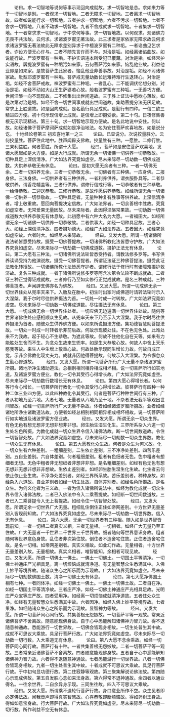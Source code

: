 <!-- { "loadSidebar": true } -->
　　论曰。求一切智地等说何等事示现回向成就故。求一切智地是总。求如来力等于一切智地是别。一者观求一切智地。二者无障求一切智地。三者离求一切智地故。四者如说能行求一切智地。五者护求一切智地。六者不污求一切智地。七者不舍求一切智地。八者不动求一切智地。九者不舍成就求一切智地。十者集求一切智地。十一者常求求一切智地。于中求何等事。求一切智地故。以何观求。观诸佛力无畏不共法故。云何求。求诸波罗蜜无著法故。此三求者是家依家无障求故云何求求诸波罗蜜无著法故此无障求差别异求于中檀波罗蜜有二种垢。一者谄曲见乞求者。诈设方便无心许与。二者不随先言许而不与。对治是垢。如经离诸谄曲故。如说能行故。尸波罗蜜有一种垢。不护实语违本所受犯已覆藏。对治是垢。如经常护实语故。羼提波罗蜜有一种垢污如来家。云何菩萨污如来家。恼乱他业故。利益他业即是如来家。是故菩萨生此家者。恼乱他业非善事故。对治是垢。如经不污诸佛家故。毗梨耶波罗蜜有一种垢。菩萨戒无量劫数长远难持难行生退转心。对治是垢。如经不舍菩萨戒故。禅波罗蜜有二种垢。一者乱心。二不能调伏忆想分别。对治是垢。如经不动如大山王生萨婆若心故。般若波罗蜜有三种垢。一无善巧方便。世间涅槃一向不现现故。二不修集出出世间道故。三于胜上证法中愿欲心薄故。如是次第对治是垢。如经不舍一切世间事成就出世间道故。集助菩提分法无厌足故。常求上上胜道故。如是回向成就。是名勤行具足成就。是勤行有四种。一信二欲三精进四方便。初十句示现信增上成就。是信增上即摄受欲。第二十句。日夜修集善根无厌示现精进。第三十句。求一切智地示现方便故。是名此地说中安住。何以故。如经诸佛子菩萨摩诃萨成就如是净治地法。名为安住菩萨欢喜地故。如是说分讫。
十地经论卷第三
初欢喜地第一之三
　　论曰。已显说分。次说挍量胜分。云何挍量胜。菩萨住此地中。胜声闻辟支佛故。挍量胜有三种。一愿胜。二修行胜。三果利益胜。何者愿胜。所谓十大愿。
　　经曰。菩萨如是安住菩萨欢喜地。发诸大愿起如是大方便。如是大行成就。所谓无余一切诸佛一切供养一切恭敬故。一切种具足上深信清净。广大如法界究竟如虚空。尽未来际尽一切劫数一切佛成道数。大供养恭敬无有休息。
　　论曰。是初大愿无余者有三种。一者一切佛无余。二者一切供养无余。三者一切恭敬无余。一切佛者有三种佛。一应身佛。二报身佛。三法身佛。一切供养者有三种供养。一者利养供养。谓衣服卧具等。二者恭敬供养。谓香花幡盖等。三者行供养。谓修行信戒行等。一切恭敬者有三种恭敬。一给侍恭敬。二迎送恭敬。三修行恭敬。是故作愿供养恭敬。如经所谓无余一切诸佛一切供养一切恭敬故。一切种具足者。无量种种复有胜事等供养故。上深信清净者。增上敬重故。愿回向菩提决定信故。广大如法界者。一切余善根中胜故。究竟如虚空者。无常爱果无量因故。尽未来际者。此因得涅槃常果故。一切劫数一切佛成道数大供养恭敬无有休息故。此初愿中有六种大名为大愿。一者福田大。如经所谓无余一切诸佛一切供养一切恭敬故。二者供事大。如经一切种具足故。三者心大。如经上深信清净故。四者摄功德大。如经广大如法界故。五者因大。如经究竟如虚空故。六者时大。如经尽未来际故。
　　经曰。又发大愿。所谓一切诸佛所说法轮皆悉受持故。摄受一切佛菩提故。一切诸佛所教化法皆悉守护故。广大如法界究竟如虚空。尽未来际尽一切劫数一切佛成道数。摄护正法无有休息。
　　论曰。第二大愿有三种法。一切诸佛所说法轮皆悉受持者。谓教法修多罗等。书写供养读诵受持为他演说故。摄受一切佛菩提者。所谓证法证三种佛菩提法。摄受此证法教化转授故。一切诸佛所教化法皆悉守护者。谓修行法于修行时有诸障难摄护救济故。复名三种成就。一者于诸佛所说修多罗等阿含次第令法轮不断成就故。二者证三种正觉得证成就故。三者修行乃至如实修行正觉成就故。是名三种成就。三种佛菩提者。声闻辟支佛亦名为佛故。
　　经曰。又发大愿。所谓一切成佛无余一切世界住处从兜率天来下。入胎及在胎中。初生时出家时成佛道时请转法轮时示入大涅槃。我于尔时尽往供养摄法为首。一切处一时成一时转故。广大如法界究竟如虚空。尽未来际尽一切劫数一切佛成道数。尽往摄法无有休息。
　　论曰。第三大愿。一切成佛无余一切世界住处者。一切应佛无边遍满一切世界住处故。随何等世界诸佛住处应感相顺众生见故。从兜率天来下乃至示入大涅槃。我于尔时尽往供养摄法为首者。随彼众生供养佛方便。以如来所说摄法方便。集功德智慧助菩提法故。一切处一时成一时转者示非前后故。何故示现彼处住。不在色无色处。此难处来不为我故。起于轻心不生恭敬。为遮此等故。何故不住他化自在天等。如来有力能胜处生舍而不生。为念众生故来生兜率。如是生大恭敬心故。何故人中舍上天乐愍我等故。来生人中生增上敬重心故。何故处胎示现同生增长力故。何故自成正觉。示非余佛教化现丈夫力。成就非因他得菩提故。何故示入大涅槃。为令懈怠众生勤心修道故。
　　经曰。又发大愿。所谓一切菩萨所行广大无量不杂诸波罗蜜所摄。诸地所净生诸助道法。总相别相同相异相成相坏相。说一切菩萨所行如实地道。及诸波罗蜜方便业。教化一切令其受行心得增长故。广大如法界究竟如虚空。尽未来际尽一切劫数行数增长无有休息。
　　论曰。第四大愿心得增长者。以何等行令心增长。一切菩萨所行教化一切令其受行心得增长故。彼菩萨行有四种一种种二体三业四方便。以此四种教化令其受行。何者是菩萨行种种世间行有三种。广者从初地乃至六地。大者七地。无量者从八地乃至十地。不杂者法无我平等观出世间智故。如经一切菩萨所行广大无量不杂故。体者如经诸波罗蜜所摄故。业者如经诸地所净生诸助道法故。方便者如经总相别相同相异相成相坏相故。说一切菩萨所行如实地道及诸波罗蜜方便业故。
　　经曰。又发大愿。所谓无余一切众生界。有色无色有想无想非无想非想非非想。卵生胎生湿生化生。三界所系杂入六道一切生处名色所摄。为教化成就一切众生界令信入诸佛法故。断一切世间数道故。令住一切智智处故。广大如法界究竟如虚空。尽未来际尽一切劫数一切众生界数。教化一切众生无有休息。
　　论曰。第五大愿教化众生故。何者是众生为何义故。化一切众生有六种差别。一粗细差别。二生依止差别。三不净净处差别。四苦乐差别。五自业差别。六自体差别。何者粗细差别。粗者有色细者无色。色中粗者有想细者无想。无色中粗者非无想细者非想非非想。是名粗细差别。如经有色无色有想无想非无想非想非非想故。生依止差别者。如经卵生胎生湿生化生故。化生者云何依止依止业生故。不净净处差别者。如经三界所系故。苦乐差别者。种种身故。如经杂入六道故。自业差别者如经一切生处故。自体差别者。如经名色所摄故。是名众生。为何义化者为三义故。一者为信入诸佛所说法中。如经为教化成就一切众生界令信入诸佛法故。二者已入佛法中令入二乘菩提故。如经断一切世间数道故。三者已入二乘菩提令入无上菩提故。如经令住一切智智处故。
　　经曰。又发大愿。所谓无余一切世界广大无量。粗细乱住倒住正住如帝网差别。十方世界无量差别入皆现前知故。广大如法界究竟如虚空。尽未来际尽一切劫数一切世界数。信入无有休息。
　　论曰。第六大愿。无余一切世界者有三种相。随入如是世界智皆现前知。一者一切相二者真实义相。三者无量相。一切相者。如经广大无量乃至正住故。广大无量者一千世界二千世界三千世界故。细者随何等世界意识身故。粗者随何等世界意色身故。乱住者非次第住故。倒住者不造舍宅住故。正住者造舍宅住故。是名一切相。如帝网差别者。真实义相故。如业幻作故。无量相者。十方世界无量差别入故。无量相故。真实义相者。唯智能知。余相者可现见故。
　　经曰。又发大愿。所谓一切佛土一佛土。一佛土一切佛土。一切国土平等清净。一切佛土神通庄严光相具足。离一切烦恼成就清净道。有无量智慧众生悉满其中。入佛上妙平等境界故。随诸众生心之所乐而为示现故。广大如法界究竟如虚空。尽未来际尽一切劫数佛国土数。清净一切佛土无有休息。
　　论曰。第七大愿净佛国土相有七种。一者同体净。如经一切佛土一佛土。一佛土一切佛土故。二者自在净。如经一切国土平等清净故。三者庄严净。如经一切佛土神通庄严光相具足故。光明庄严众宝等庄严故。四者受用净。如经离一切烦恼成就清净道故。五者住处众生净。如经有无量智慧众生悉满其中故。六者因净。如经入佛上妙平等境界故。七者果净。如经随诸众生心之所乐而为示现故。显智神力等故。
　　经曰。又发大愿。所谓一切菩萨同心同行故。共集善根无怨嫉故。一切菩萨平等一观故。常亲近诸佛菩萨不舍离故。随意能现佛身故。自于心中悉能解知诸佛神力智力故。得不退随意神通故。悉能游行一切世界故。一切佛会皆现身相故。一切生处普生其中故。成就不可思议大乘故。具足行菩萨行故。广大如法界究竟如虚空。尽未来际尽一切劫数一切行数。入大乘道无有休息。
　　论曰。第八大愿不念余乘故。如经一切菩萨同心同行故。菩萨行有十种。一者共集善根无怨嫉故。二者一切菩萨平等一观故。三者常亲近诸佛菩萨不舍离故。四者随意能现佛身故。五者自于心中悉能解知诸佛神力智力故。六者得不退随意神通故。七者悉能游行一切世界故。八者一切佛会皆现身相故。九者一切生处普生其中故。十者成就不可思议大乘故。具足行菩萨行故。于中初句显功德行故。第二住寂静等观故。第三聚集解说论佛法故。第四随心示现成佛故。第五自发胜心念如来法身故。第六得常不退神通故。余四者以通业得名。一往余世界。二自余异身示现。三同生往故。四入不可思议大乘故。
　　经曰。又发大愿。所谓乘不退轮行菩萨行故。身口意业所作不空。众生见者即必定佛法故。闻我音声即得真实智慧故。心喜恭敬即断烦恼故。得如药树王身故。得如如意宝身故。行大菩萨行故。广大如法界究竟如虚空。尽未来际尽一切劫数一切行数。所作利益不空无有休息。
